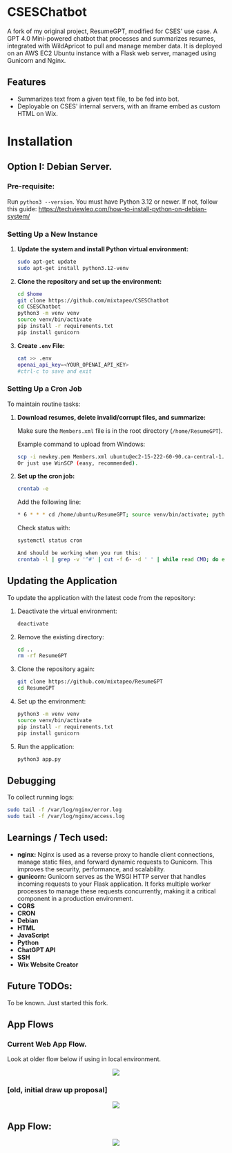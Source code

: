 
# CSESChatbot

A fork of my original project, ResumeGPT, modified for CSES' use case.
A GPT 4.0 Mini-powered chatbot that processes and summarizes resumes, integrated with WildApricot to pull and manage member data. It is deployed on an AWS EC2 Ubuntu instance with a Flask web server, managed using Gunicorn and Nginx.

## Features

- Summarizes text from a given text file, to be fed into bot.
- Deployable on CSES' internal servers, with an iframe embed as custom HTML on Wix.

# Installation
## Option I: Debian Server.
### Pre-requisite:
Run ``python3 --version``. You must have Python 3.12 or newer. If not, follow this guide: https://techviewleo.com/how-to-install-python-on-debian-system/
   
### Setting Up a New Instance

1. **Update the system and install Python virtual environment:**

   ```bash
   sudo apt-get update
   sudo apt-get install python3.12-venv
   ```

2. **Clone the repository and set up the environment:**

   ```bash
   cd $home
   git clone https://github.com/mixtapeo/CSESChatbot
   cd CSESChatbot
   python3 -m venv venv
   source venv/bin/activate
   pip install -r requirements.txt
   pip install gunicorn
   ```

3. **Create `.env` File:**

   ```bash
   cat >> .env
   openai_api_key=<YOUR_OPENAI_API_KEY>
   #ctrl-c to save and exit
   ```



### Setting Up a Cron Job

To maintain routine tasks:

1. **Download resumes, delete invalid/corrupt files, and summarize:**

   Make sure the `Members.xml` file is in the root directory (`/home/ResumeGPT`).

   Example command to upload from Windows:

   ```bash
   scp -i newkey.pem Members.xml ubuntu@ec2-15-222-60-90.ca-central-1.compute.amazonaws.com:/home/ubuntu/
   Or just use WinSCP (easy, recommended).
   ```

2. **Set up the cron job:**

   ```bash
   crontab -e
   ```

   Add the following line:

   ```bash
   * 6 * * * cd /home/ubuntu/ResumeGPT; source venv/bin/activate; python3 routine.py
   ```

   Check status with:

   ```bash
   systemctl status cron

   And should be working when you run this:
   crontab -l | grep -v '^#' | cut -f 6- -d ' ' | while read CMD; do eval $CMD; done
   ```

## Updating the Application

To update the application with the latest code from the repository:

1. Deactivate the virtual environment:

   ```bash
   deactivate
   ```

2. Remove the existing directory:

   ```bash
   cd ..
   rm -rf ResumeGPT
   ```

3. Clone the repository again:

   ```bash
   git clone https://github.com/mixtapeo/ResumeGPT
   cd ResumeGPT
   ```

4. Set up the environment:

   ```bash
   python3 -m venv venv
   source venv/bin/activate
   pip install -r requirements.txt
   pip install gunicorn
   ```

5. Run the application:

   ```bash
   python3 app.py
   ```

## Debugging

To collect running logs:

```bash
sudo tail -f /var/log/nginx/error.log
sudo tail -f /var/log/nginx/access.log
```

## Learnings / Tech used:

- **nginx:** Nginx is used as a reverse proxy to handle client connections, manage static files, and forward dynamic requests to Gunicorn. This improves the security, performance, and scalability.
- **gunicorn:** Gunicorn serves as the WSGI HTTP server that handles incoming requests to your Flask application. It forks multiple worker processes to manage these requests concurrently, making it a critical component in a production environment.
- **CORS**
- **CRON**
- **Debian**
- **HTML**
- **JavaScript**
- **Python**
- **ChatGPT API**
- **SSH**
- **Wix Website Creator**

## Future TODOs:
To be known. Just started this fork.
  
## App Flows
### Current Web App Flow.
Look at older flow below if using in local environment.
<p align="center">
  <img src ="https://github.com/user-attachments/assets/e05fb2b8-429c-442b-9b45-1c57a5be5b41" />
</p>

### [old, initial draw up proposal]
<p align="center">
  <img src="https://github.com/user-attachments/assets/44b8c8f5-0b43-445e-b432-4ebcfed9bf96" />
</p>

## App Flow:
<p align="center"> <img src="https://github.com/user-attachments/assets/44b8c8f5-0b43-445e-b432-4ebcfed9bf96" /> </p>
